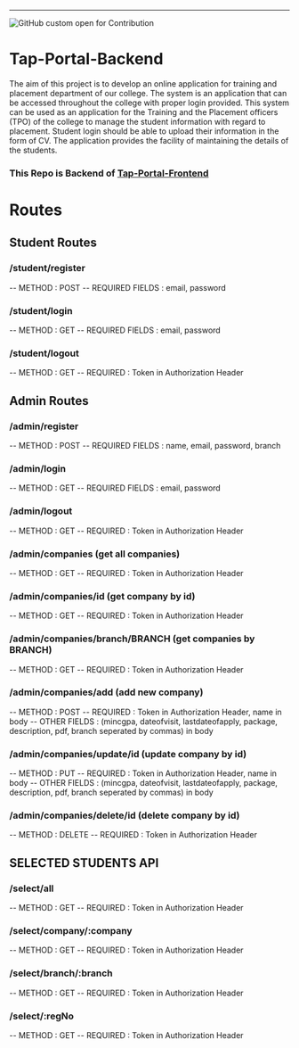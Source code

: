 ---
![GitHub custom open for Contribution](https://img.shields.io/static/v1?label=Open%20For&message=Contribution&color=%3CCOLOR%3E)

# Tap-Portal-Backend

The aim of this project is to develop an online application for training and placement department of our college. The system is an application that can be accessed throughout the college with proper login provided. This system can be used as an application for the Training and the Placement officers (TPO) of the college to manage the student information with regard to placement. Student login should be able to upload their information in the form of CV. The application provides the facility of maintaining the details of the students.

### This Repo is Backend of [Tap-Portal-Frontend](https://github.com/pcon-code-tribe/Tap-Portal-Frontend)

# Routes

## Student Routes

### /student/register 
-- METHOD : POST 
-- REQUIRED FIELDS : email, password

### /student/login 
-- METHOD : GET 
-- REQUIRED FIELDS : email, password

### /student/logout 
-- METHOD : GET 
-- REQUIRED : Token in Authorization Header

## Admin Routes

### /admin/register 
-- METHOD : POST 
-- REQUIRED FIELDS : name, email, password, branch

### /admin/login 
-- METHOD : GET 
-- REQUIRED FIELDS : email, password

### /admin/logout 
-- METHOD : GET 
-- REQUIRED : Token in Authorization Header

### /admin/companies  (get all companies)
-- METHOD : GET 
-- REQUIRED : Token in Authorization Header

### /admin/companies/id    (get company by id)
-- METHOD : GET 
-- REQUIRED : Token in Authorization Header

### /admin/companies/branch/BRANCH    (get companies by BRANCH)
-- METHOD : GET 
-- REQUIRED : Token in Authorization Header

### /admin/companies/add   (add new company)
-- METHOD : POST 
-- REQUIRED : Token in Authorization Header, name in body
-- OTHER FIELDS : (mincgpa, dateofvisit, lastdateofapply, package, description, pdf, branch seperated by commas) in body

### /admin/companies/update/id     (update company by id)
-- METHOD : PUT 
-- REQUIRED : Token in Authorization Header, name in body
-- OTHER FIELDS : (mincgpa, dateofvisit, lastdateofapply, package, description, pdf, branch seperated by commas) in body

### /admin/companies/delete/id   (delete company by id)
-- METHOD : DELETE 
-- REQUIRED : Token in Authorization Header

## SELECTED STUDENTS API

### /select/all  
-- METHOD : GET
-- REQUIRED : Token in Authorization Header

### /select/company/:company 
-- METHOD : GET
-- REQUIRED : Token in Authorization Header

### /select/branch/:branch 
-- METHOD : GET
-- REQUIRED : Token in Authorization Header

### /select/:regNo
-- METHOD : GET
-- REQUIRED : Token in Authorization Header